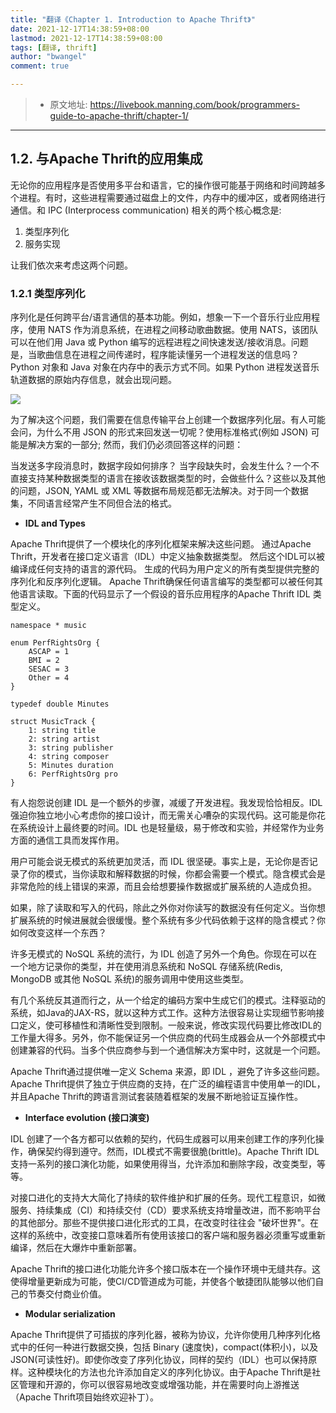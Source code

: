```yaml
---
title: "翻译《Chapter 1. Introduction to Apache Thrift》"
date: 2021-12-17T14:38:59+08:00
lastmod: 2021-12-17T14:38:59+08:00
tags: [翻译, thrift]
author: "bwangel"
comment: true

---
```


> + 原文地址: https://livebook.manning.com/book/programmers-guide-to-apache-thrift/chapter-1/

<!--more-->
---


## 1.2. 与Apache Thrift的应用集成

无论你的应用程序是否使用多平台和语言，它的操作很可能基于网络和时间跨越多个进程。有时，这些进程需要通过磁盘上的文件，内存中的缓冲区，或者网络进行通信。和 IPC (Interprocess communication) 相关的两个核心概念是:

1. 类型序列化
2. 服务实现

让我们依次来考虑这两个问题。

### 1.2.1 类型序列化

序列化是任何跨平台/语言通信的基本功能。例如，想象一下一个音乐行业应用程序，使用 NATS 作为消息系统，在进程之间移动歌曲数据。使用 NATS，该团队可以在他们用 Java 或 Python 编写的远程进程之间快速发送/接收消息。问题是，当歌曲信息在进程之间传递时，程序能读懂另一个进程发送的信息吗？Python 对象和 Java 对象在内存中的表示方式不同。如果 Python 进程发送音乐轨道数据的原始内存信息，就会出现问题。

![](https://passage-1253400711.cos.ap-beijing.myqcloud.com//2021-12-17-145118.png)

为了解决这个问题，我们需要在信息传输平台上创建一个数据序列化层。有人可能会问，为什么不用 JSON 的形式来回发送一切呢？使用标准格式(例如 JSON) 可能是解决方案的一部分; 然而，我们仍必须回答这样的问题：

当发送多字段消息时，数据字段如何排序？ 当字段缺失时，会发生什么？一个不直接支持某种数据类型的语言在接收该数据类型的时，会做些什么？这些以及其他的问题，JSON, YAML 或 XML 等数据布局规范都无法解决。对于同一个数据集，不同语言经常产生不同但合法的格式。

+ __IDL and Types__

Apache Thrift提供了一个模块化的序列化框架来解决这些问题。
通过Apache Thrift，开发者在接口定义语言（IDL）中定义抽象数据类型。 然后这个IDL可以被编译成任何支持的语言的源代码。 生成的代码为用户定义的所有类型提供完整的序列化和反序列化逻辑。
Apache Thrift确保任何语言编写的类型都可以被任何其他语言读取。下面的代码显示了一个假设的音乐应用程序的Apache Thrift IDL 类型定义。

```
namespace * music

enum PerfRightsOrg {
    ASCAP = 1
    BMI = 2
    SESAC = 3
    Other = 4
}

typedef double Minutes

struct MusicTrack {
    1: string title
    2: string artist
    3: string publisher
    4: string composer
    5: Minutes duration
    6: PerfRightsOrg pro
}
```

有人抱怨说创建 IDL 是一个额外的步骤，减缓了开发进程。我发现恰恰相反。IDL 强迫你独立地小心考虑你的接口设计，而无需关心嘈杂的实现代码。这可能是你花在系统设计上最终要的时间。IDL 也是轻量级，易于修改和实验，并经常作为业务方面的通信工具而发挥作用。

用户可能会说无模式的系统更加灵活，而 IDL 很坚硬。事实上是，无论你是否记录了你的模式，当你读取和解释数据的时候，你都会需要一个模式。隐含模式会是非常危险的线上错误的来源，而且会给想要操作数据或扩展系统的人造成负担。

如果，除了读取和写入的代码，除此之外你对你读写的数据没有任何定义。当你想扩展系统的时候进展就会很缓慢。整个系统有多少代码依赖于这样的隐含模式？你如何改变这样一个东西？

许多无模式的 NoSQL 系统的流行，为 IDL 创造了另外一个角色。你现在可以在一个地方记录你的类型，并在使用消息系统和 NoSQL 存储系统(Redis, MongoDB 或其他 NoSQL 系统)的服务调用中使用这些类型。

有几个系统反其道而行之，从一个给定的编码方案中生成它们的模式。注释驱动的系统，如Java的JAX-RS，就以这种方式工作。这种方法很容易让实现细节影响接口定义，使可移植性和清晰性受到限制。一般来说，修改实现代码要比修改IDL的工作量大得多。另外，你不能保证另一个供应商的代码生成器会从一个外部模式中创建兼容的代码。当多个供应商参与到一个通信解决方案中时，这就是一个问题。

Apache Thrift通过提供唯一定义 Schema 来源，即 IDL ，避免了许多这些问题。Apache Thrift提供了独立于供应商的支持，在广泛的编程语言中使用单一的IDL，并且Apache Thrift的跨语言测试套装随着框架的发展不断地验证互操作性。

+ __Interface evolution (接口演变)__

IDL 创建了一个各方都可以依赖的契约，代码生成器可以用来创建工作的序列化操作，确保契约得到遵守。然而，IDL模式不需要很脆(brittle)。Apache Thrift IDL支持一系列的接口演化功能，如果使用得当，允许添加和删除字段，改变类型，等等。

对接口进化的支持大大简化了持续的软件维护和扩展的任务。现代工程意识，如微服务、持续集成（CI）和持续交付（CD）要求系统支持增量改进，而不影响平台的其他部分。那些不提供接口进化形式的工具，在改变时往往会 "破坏世界"。在这样的系统中，改变接口意味着所有使用该接口的客户端和服务器必须重写或重新编译，然后在大爆炸中重新部署。

Apache Thrift的接口进化功能允许多个接口版本在一个操作环境中无缝共存。这使得增量更新成为可能，使CI/CD管道成为可能，并使各个敏捷团队能够以他们自己的节奏交付商业价值。

+ __Modular serialization__

Apache Thrift提供了可插拔的序列化器，被称为协议，允许你使用几种序列化格式中的任何一种进行数据交换，包括 Binary (速度快)，compact(体积小)，以及JSON(可读性好)。即使你改变了序列化协议，同样的契约（IDL）也可以保持原样。这种模块化的方法也允许添加自定义的序列化协议。由于Apache Thrift是社区管理和开源的，你可以很容易地改变或增强功能，并在需要时向上游推送（Apache Thrift项目始终欢迎补丁）。
